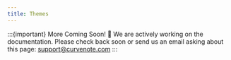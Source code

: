 ```yaml
---
title: Themes
---
```


:::{important} More Coming Soon! 🚧
We are actively working on the documentation. Please check back soon or send us an email asking about this page: [support@curvenote.com](mailto:support@curvenote.com)
:::
